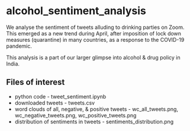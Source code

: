 # alcohol_sentiment_analysis
We analyse the sentiment of tweets alluding to drinking parties on Zoom. This emerged as a new trend during April, after imposition of lock down measures (quarantine) in many countries, as a response to the COVID-19 pandemic. 

This analysis is a part of our larger glimpse into alcohol &amp; drug policy in India.

## Files of interest
* python code - tweet_sentiment.ipynb
* downloaded tweets - tweets.csv
* word clouds of all, negative, & positive tweets - wc_all_tweets.png, wc_negative_tweets.png, wc_positive_tweets.png 
* distribution of sentiments in tweets - sentiments_distribution.png
